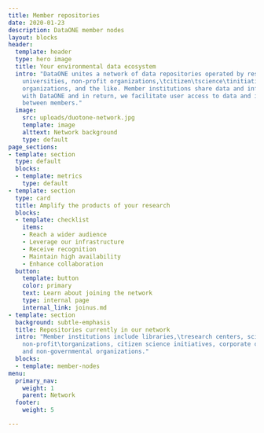 ```yaml
---
title: Member repositories
date: 2020-01-23
description: DataONE member nodes
layout: blocks
header:
  template: header
  type: hero image
  title: Your environmental data ecosystem
  intro: "DataONE unites a network of data repositories operated by research centers,
    universities, non-profit organizations,\tcitizen\tscience\tinitiatives, government\tand\tnon-government
    organizations, and the like. Member institutions share data and infrastructure
    with DataONE and in return, we facilitate user access to data and interoperability
    between members."
  image:
    src: uploads/duotone-network.jpg
    template: image
    alttext: Network background
    type: default
page_sections:
- template: section
  type: default
  blocks:
  - template: metrics
    type: default
- template: section
  type: card
  title: Amplify the products of your research
  blocks:
  - template: checklist
    items:
    - Reach a wider audience
    - Leverage our infrastructure
    - Receive recognition
    - Maintain high availability
    - Enhance collaboration
  button:
    template: button
    color: primary
    text: Learn about joining the network
    type: internal page
    internal_link: joinus.md
- template: section
  background: subtle-emphasis
  title: Repositories currently in our network
  intro: "Member institutions include libraries,\tresearch centers, scientific consortia,\tuniversities,\tmuseums,
    non-profit\torganizations, citizen science initiatives, corporate divisions and\tgovernmental
    and non-governmental organizations."
  blocks:
  - template: member-nodes
menu:
  primary_nav:
    weight: 1
    parent: Network
  footer:
    weight: 5

---
```


